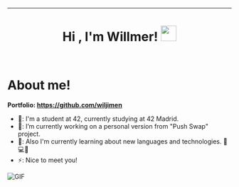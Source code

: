 <hr>
<h1 align="center"><b>Hi , I'm Willmer! </b><img src="https://media.giphy.com/media/hvRJCLFzcasrR4ia7z/giphy.gif" width="35"></h1>
<Br>
<h1>About me!</h1>

<b>Portfolio: https://github.com/wiljimen</b>
- 🏫: I'm a student at 42, currently studying at 42 Madrid.
- 🔭: I’m currently working on a personal version from "Push Swap" project.
- 🌱: Also I'm currently learning about new languages and technologies. 🧠💻🤖
- ⚡: Nice to meet you!
 <img align="center" alt="GIF" src="https://media.giphy.com/media/836HiJc7pgzy8iNXCn/giphy.gif" />
<br>
